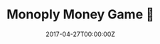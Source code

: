 ---
title: Monoply Money Game 🔗
summary: A `flutter app` to handle money transactions in monoply with multiple connected devices on LAN
tags:
- Flutter
date: "2017-04-27T00:00:00Z"

# Optional external URL for project (replaces project detail page).
external_link: https://github.com/mannprerak2/monopoly_money_game
---